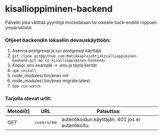 # kisallioppiminen-backend

Palvelin joka välittää pyyntöjä mockidataan tai oikealle back-endille riippuen ympäristöstä.

### Ohjeet backendin lokaaliin devauskäyttöön:
1. Asenna postgresql ja luo postgresql käyttäjä
2. `git clone git@github.com:Matikkaprojekti/kisallioppiminen-backend.git && cd kisallioppiminen-backend/`
3. Kopioi .env.example -> .env ja täytä kentät
4. `npm install`
5. node_modules/.bin/knex init
6. node_modules/.bin/knex migrate:latest
7. `npm run watch`

### Tarjolla olevat urlit:

| Metodi(t) | URL                       | Palauttaa:|
| --------| --------------------------- | -------------- | 
| GET     | `/users/me`                 |  autentikoidun käyttäjän. 401 jos ei autentikoitu. |

